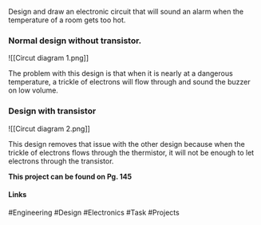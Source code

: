 Design and draw an electronic circuit that will sound an alarm when the temperature of a room gets too hot.

### Normal design without transistor.
![[Circut diagram 1.png]]

The problem with this design is that when it is nearly at a dangerous temperature, a trickle of electrons will flow through and sound the buzzer on low volume.

### Design with transistor

![[Circut diagram 2.png]]

This design removes that issue with the other design because when the trickle of electrons flows through the thermistor, it will not be enough to let electrons through the transistor.

**This project can be found on Pg. 145**

#### Links
#Engineering #Design #Electronics #Task #Projects 